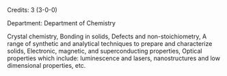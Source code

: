 Credits: 3 (3-0-0)

Department: Department of Chemistry

Crystal chemistry, Bonding in solids, Defects and non-stoichiometry, A range of synthetic and analytical techniques to prepare and characterize solids, Electronic, magnetic, and superconducting properties, Optical properties which include: luminescence and lasers, nanostructures and low dimensional properties, etc.
